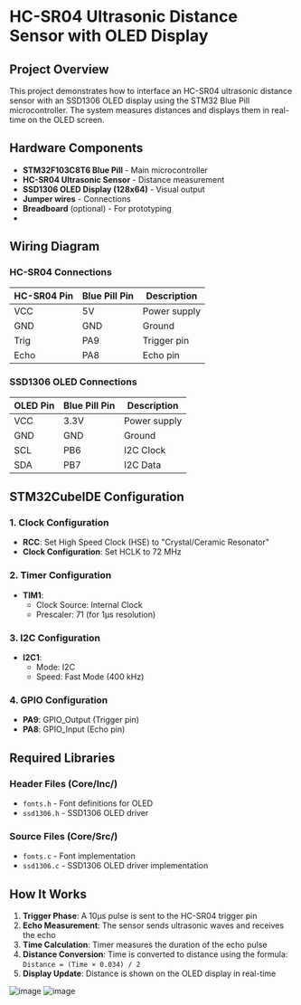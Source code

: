 # HC-SR04 Ultrasonic Distance Sensor with OLED Display

## Project Overview

This project demonstrates how to interface an HC-SR04 ultrasonic distance sensor with an SSD1306 OLED display using the STM32 Blue Pill microcontroller. The system measures distances and displays them in real-time on the OLED screen.

## Hardware Components

- **STM32F103C8T6 Blue Pill** - Main microcontroller
- **HC-SR04 Ultrasonic Sensor** - Distance measurement
- **SSD1306 OLED Display (128x64)** - Visual output
- **Jumper wires** - Connections
- **Breadboard** (optional) - For prototyping
- 
## Wiring Diagram

### HC-SR04 Connections
| HC-SR04 Pin | Blue Pill Pin | Description |
|-------------|---------------|-------------|
| VCC         | 5V            | Power supply |
| GND         | GND           | Ground |
| Trig        | PA9           | Trigger pin |
| Echo        | PA8           | Echo pin |

### SSD1306 OLED Connections
| OLED Pin | Blue Pill Pin | Description |
|----------|---------------|-------------|
| VCC      | 3.3V          | Power supply |
| GND      | GND           | Ground |
| SCL      | PB6           | I2C Clock |
| SDA      | PB7           | I2C Data |

## STM32CubeIDE Configuration

### 1. Clock Configuration
- **RCC**: Set High Speed Clock (HSE) to "Crystal/Ceramic Resonator"
- **Clock Configuration**: Set HCLK to 72 MHz

### 2. Timer Configuration
- **TIM1**: 
  - Clock Source: Internal Clock
  - Prescaler: 71 (for 1µs resolution)

### 3. I2C Configuration
- **I2C1**: 
  - Mode: I2C
  - Speed: Fast Mode (400 kHz)

### 4. GPIO Configuration
- **PA9**: GPIO_Output (Trigger pin)
- **PA8**: GPIO_Input (Echo pin)

## Required Libraries

### Header Files (Core/Inc/)
- `fonts.h` - Font definitions for OLED
- `ssd1306.h` - SSD1306 OLED driver

### Source Files (Core/Src/)
- `fonts.c` - Font implementation
- `ssd1306.c` - SSD1306 OLED driver implementation

## How It Works

1. **Trigger Phase**: A 10µs pulse is sent to the HC-SR04 trigger pin
2. **Echo Measurement**: The sensor sends ultrasonic waves and receives the echo
3. **Time Calculation**: Timer measures the duration of the echo pulse
4. **Distance Conversion**: Time is converted to distance using the formula: `Distance = (Time × 0.034) / 2`
5. **Display Update**: Distance is shown on the OLED display in real-time

![image](https://github.com/user-attachments/assets/b50f27e9-6349-4e37-ae02-811d28e549fe)
![image](https://github.com/user-attachments/assets/98e2c4b7-8b50-448f-938d-fb33ddfa3188)

